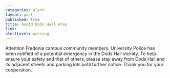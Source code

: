 ```yaml
---
categories: alert
layout: post
published: true
title: Avoid Dods Hall Area
link:
alertLevel: warning
---
```


Attention Fredonia campus community members. University Police has been notified of a potential emergency in the Dods Hall vicinity. To help ensure your safety and that of others, please stay away from Dods Hall and its adjacent streets and parking lots until further notice. Thank you for your cooperation.
